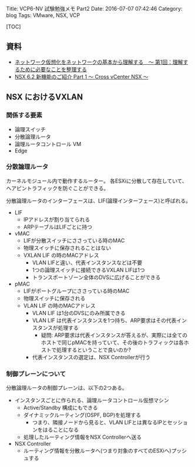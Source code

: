 Title: VCP6-NV 試験勉強メモ Part2
Date: 2016-07-07 07:42:46
Category: blog
Tags: VMware, NSX, VCP

[TOC]

## 資料
- [ネットワーク仮想化をネットワークの基本から理解する　〜 第1回：理解するために必要なことを整理する](http://blogs.vmware.com/jp-cim/2015/03/nwv01.html)
- [NSX 6.2 新機能のご紹介 Part 1 〜 Cross vCenter NSX 〜](https://blogs.vmware.com/networkvirtualization/2015/12/2366.html?lang=ja#.V3ve2WiLSUk)

## NSX におけるVXLAN

### 関係する要素
- 論理スイッチ
- 分散論理ルータ
- 論理ルータコントロール VM
- Edge

### 分散論理ルータ
カーネルモジュール内で動作するルーター。
各ESXiに分散して存在していて、ヘアピントラフィックを防ぐことができる。

分散論理ルータのインターフェースは、LIF(論理インターフェース)と呼ばれる。

- LIF
    - IPアドレスが割り当てられる
    - ARPテーブルはLIFごとに持つ
- vMAC
    - LIFが分散スイッチにささっている時のMAC
    - 物理スイッチに保存されることはない
    - VXLAN LIF の時のMACアドレス
        - VLAN LIFと違い、代表インスタンスなどは不要
        - 1つの論理スイッチに接続できるVXLAN LIFは1つ
        - トランスポートゾーン全体のDVSに広げることができる
- pMAC
    - LIFがポートグループにささっている時のMAC
    - 物理スイッチに保存される
    - VLAN LIF の時のMACアドレス
        - VLAN LIF は1台のDVSにのみ所属できる
        - VLAN LIF は代表インスタンスを1つ持ち、ARP要求はその代表インスタンスが処理する
            - 疑問: ARP要求は代表インスタンスが答えるが、実際には全てのホストで同じpMACを持っていて、その後のトラフィックは各ホストで処理するということで良いのか?
        - 代表インスタンスの選定は、NSX Controllerが行う

### 制御プレーンについて

分散論理ルータの制御プレーンは、以下の2つある。
- インスタンスごとに作られる、論理ルータコントロール仮想マシン
    - Active/Standby 構成にもできる
    - ダイナミックルーティング(OSPF, BGP)を処理する
        - つまり、隣接ノードから見ると、VLAN LIFとは異なるIPとセッションをはることになる
    - 処理したルーティング情報をNSX Controllerへ送る
- NSX Controller
    - ルーティング情報を分散ルータへ(つまり対象のすべてのESXiへ)プッシュする

